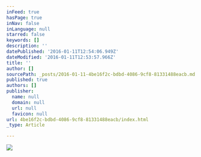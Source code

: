 ```yaml
---
inFeed: true
hasPage: true
inNav: false
inLanguage: null
starred: false
keywords: []
description: ''
datePublished: '2016-01-11T12:54:06.949Z'
dateModified: '2016-01-11T12:53:57.966Z'
title: ''
author: []
sourcePath: _posts/2016-01-11-4be16f2c-bdbd-4086-9cf8-81331488eacb.md
published: true
authors: []
publisher:
  name: null
  domain: null
  url: null
  favicon: null
url: 4be16f2c-bdbd-4086-9cf8-81331488eacb/index.html
_type: Article

---
```

![](https://s3-us-west-2.amazonaws.com/the-grid-img/p/b76e705b5bce7b54a66a3955969a10d2ffd28a24.jpg)